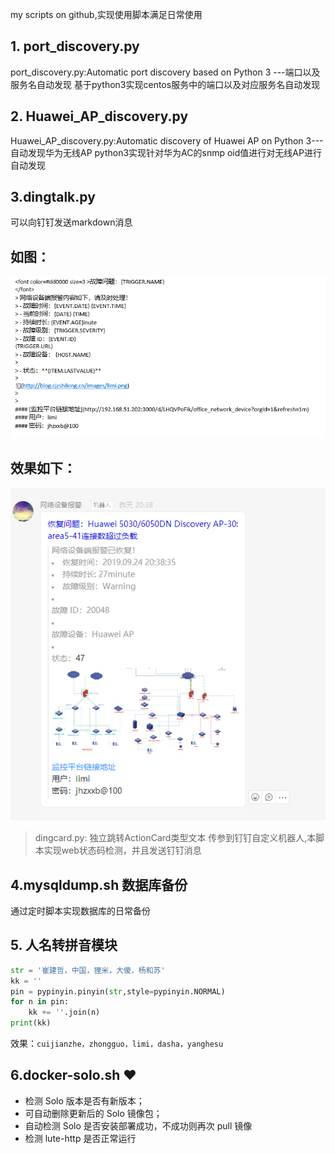 my scripts on github,实现使用脚本满足日常使用

## 1. port_discovery.py
port_discovery.py:Automatic port discovery based on Python 3 ---端口以及服务名自动发现
基于python3实现centos服务中的端口以及对应服务名自动发现

## 2. Huawei_AP_discovery.py
Huawei_AP_discovery.py:Automatic discovery of Huawei AP on Python 3---自动发现华为无线AP
python3实现针对华为AC的snmp oid值进行对无线AP进行自动发现


## 3.dingtalk.py
可以向钉钉发送markdown消息

## 如图：

![](https://github.com/cuijianzhe/discover_server/blob/master/img/action.png)

## 效果如下：
![](https://github.com/cuijianzhe/discover_server/blob/master/img/cccc.png)
> dingcard.py: 独立跳转ActionCard类型文本 传参到钉钉自定义机器人,本脚本实现web状态码检测，并且发送钉钉消息
## 4.mysqldump.sh 数据库备份
通过定时脚本实现数据库的日常备份

## 5. 人名转拼音模块
```python
str = '崔建哲，中国，狸米，大傻，杨和苏'
kk = ''
pin = pypinyin.pinyin(str,style=pypinyin.NORMAL)
for n in pin:
    kk += ''.join(n)
print(kk)
```
效果：`cuijianzhe，zhongguo，limi，dasha，yanghesu`
## 6.docker-solo.sh ❤️ 
* 检测 Solo 版本是否有新版本；
* 可自动删除更新后的 Solo 镜像包；
* 自动检测 Solo 是否安装部署成功，不成功则再次 pull 镜像
* 检测 lute-http 是否正常运行
